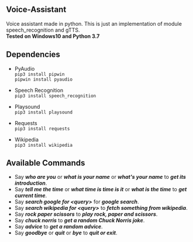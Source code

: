 ## Voice-Assistant
Voice assistant made in python. This is just an implementation of module speech_recognition and gTTS.\
**Tested on Windows10 and Python 3.7**

## Dependencies
- PyAudio\
  ```pip3 install pipwin```\
  ```pipwin install pyaudio```
- Speech Recognition\
  ```pip3 install speech_recognition```

- Playsound\
  ```pip3 install playsound```

- Requests\
  ```pip3 install requests```

- Wikipedia\
  ```pip3 install wikipedia```

## Available Commands
- Say ***who are you*** or ***what is your name*** or ***what's your name*** to ***get its introduction***.
- Say ***tell me the time*** or ***what time is time is it*** or ***what is the time*** to ***get current time***.
- Say ***search google for \<query>*** for ***google search***.
- Say ***search wikipedia for \<query>*** to ***fetch something from wikipedia***.
- Say ***rock paper scissors*** to ***play rock, paper and scissors***.
- Say ***chuck norris*** to ***get a random Chuck Norris joke***.
- Say ***advice*** to ***get a random advice***.
- Say ***goodbye*** or ***quit*** or ***bye*** to ***quit or exit***.
